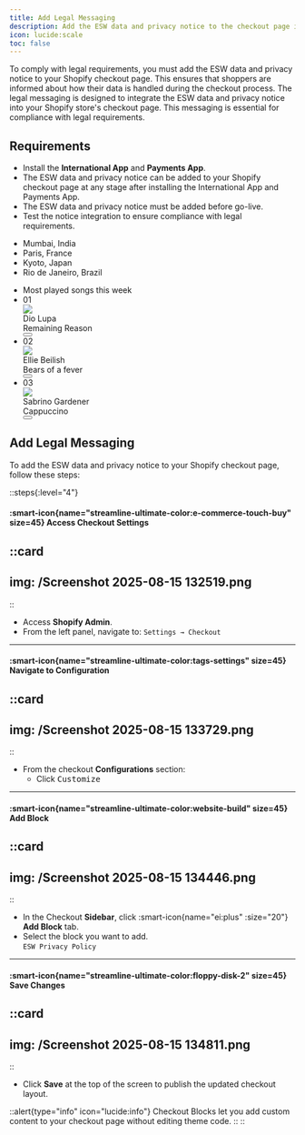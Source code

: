 ```yaml
---
title: Add Legal Messaging
description: Add the ESW data and privacy notice to the checkout page in your Shopify store.
icon: lucide:scale
toc: false
---
```


To comply with legal requirements, you must add the ESW data and privacy notice to your Shopify checkout page. This ensures that shoppers are informed about how their data is handled during the checkout process. The legal messaging is designed to integrate the ESW data and privacy notice into your Shopify store's checkout page. This messaging is essential for compliance with legal requirements.

## Requirements

- Install the **International App** and **Payments App**.
- The ESW data and privacy notice can be added to your Shopify checkout page at any stage after installing the International App and Payments App.
- The ESW data and privacy notice must be added before go-live.
- Test the notice integration to ensure compliance with legal requirements.

<ul class="text-base-content/80 list-inside list-image-[url(data:image/svg+xml;base64,PHN2ZyB3aWR0aD0iMTQiIGhlaWdodD0iMTIiIHZpZXdCb3g9IjAgMCAxNCAxMiIgeG1sbnM9Imh0dHA6Ly93d3cudzMub3JnLzIwMDAvc3ZnIiBmaWxsPSIjMzhiZGY4Ij48cGF0aCBmaWxsLXJ1bGU9ImV2ZW5vZGQiIGQ9Ik0xMy42ODUuMTUzYS43NTIuNzUyIDAgMCAxIC4xNDMgMS4wNTJsLTggMTAuNWEuNzUuNzUgMCAwIDEtMS4xMjcuMDc1bC00LjUtNC41YS43NS43NSAwIDAgMSAxLjA2LTEuMDZsMy44OTQgMy44OTMgNy40OC05LjgxN2EuNzUuNzUgMCAwIDEgMS4wNS0uMTQzWiIgLz48L3N2Zz4=)]" >
  <li class="mb-2">Mumbai, India</li>
  <li class="mb-2">Paris, France</li>
  <li class="mb-2">Kyoto, Japan</li>
  <li class="mb-2">Rio de Janeiro, Brazil</li>
</ul>

<ul class="list bg-base-100 rounded-box shadow-md">
  
  <li class="p-4 pb-2 text-xs opacity-60 tracking-wide">Most played songs this week</li>
  
  <li class="list-row">
    <div class="text-4xl font-thin opacity-30 tabular-nums">01</div>
    <div><img class="size-10 rounded-box" src="https://img.daisyui.com/images/profile/demo/1@94.webp"/></div>
    <div class="list-col-grow">
      <div>Dio Lupa</div>
      <div class="text-xs uppercase font-semibold opacity-60">Remaining Reason</div>
    </div>
    <button class="btn btn-square btn-ghost">
      <svg class="size-[1.2em]" xmlns="http://www.w3.org/2000/svg" viewBox="0 0 24 24"><g stroke-linejoin="round" stroke-linecap="round" stroke-width="2" fill="none" stroke="currentColor"><path d="M6 3L20 12 6 21 6 3z"></path></g></svg>
    </button>
  </li>
  
  <li class="list-row">
    <div class="text-4xl font-thin opacity-30 tabular-nums">02</div>
    <div><img class="size-10 rounded-box" src="https://img.daisyui.com/images/profile/demo/4@94.webp"/></div>
    <div class="list-col-grow">
      <div>Ellie Beilish</div>
      <div class="text-xs uppercase font-semibold opacity-60">Bears of a fever</div>
    </div>
    <button class="btn btn-square btn-ghost">
      <svg class="size-[1.2em]" xmlns="http://www.w3.org/2000/svg" viewBox="0 0 24 24"><g stroke-linejoin="round" stroke-linecap="round" stroke-width="2" fill="none" stroke="currentColor"><path d="M6 3L20 12 6 21 6 3z"></path></g></svg>
    </button>
  </li>
  
  <li class="list-row">
    <div class="text-4xl font-thin opacity-30 tabular-nums">03</div>
    <div><img class="size-10 rounded-box" src="https://img.daisyui.com/images/profile/demo/3@94.webp"/></div>
    <div class="list-col-grow">
      <div>Sabrino Gardener</div>
      <div class="text-xs uppercase font-semibold opacity-60">Cappuccino</div>
    </div>
    <button class="btn btn-square btn-ghost">
      <svg class="size-[1.2em]" xmlns="http://www.w3.org/2000/svg" viewBox="0 0 24 24"><g stroke-linejoin="round" stroke-linecap="round" stroke-width="2" fill="none" stroke="currentColor"><path d="M6 3L20 12 6 21 6 3z"></path></g></svg>
    </button>
  </li>
  
</ul>

## Add Legal Messaging

To add the ESW data and privacy notice to your Shopify checkout page, follow these steps:

::steps{:level="4"}

#### :smart-icon{name="streamline-ultimate-color:e-commerce-touch-buy" size=45} Access Checkout Settings  

::card
---
img: /Screenshot 2025-08-15 132519.png
---
::

- Access **Shopify Admin**.
- From the left panel, navigate to: `Settings → Checkout`

---

#### :smart-icon{name="streamline-ultimate-color:tags-settings" size=45} Navigate to Configuration  

::card
---
img: /Screenshot 2025-08-15 133729.png
---
::

- From the checkout **Configurations** section:  
  - Click <kbd class="min-h-7.5 inline-flex justify-center items-center py-1 px-1.5 bg-white border border-gray-200 font-JetBrains Mono text-sm text-gray-800 shadow-[0px_2px_0px_0px_rgba(0,0,0,0.08)] dark:bg-neutral-900 dark:border-neutral-700 dark:text-neutral-200 dark:shadow-[0px_2px_0px_0px_rgba(255,255,255,0.1)] rounded-md">
    Customize
  </kbd>

---

#### :smart-icon{name="streamline-ultimate-color:website-build" size=45} Add Block  

::card
---
img: /Screenshot 2025-08-15 134446.png
---
::

- In the Checkout **Sidebar**, click :smart-icon{name="ei:plus" :size="20"} **Add Block** tab.
- Select the block you want to add. <br>
  `ESW Privacy Policy`

---

#### :smart-icon{name="streamline-ultimate-color:floppy-disk-2" size=45} Save Changes

::card
---
img: /Screenshot 2025-08-15 134811.png
---
::

- Click **Save** at the top of the screen to publish the updated checkout layout.

::alert{type="info" icon="lucide:info"}
Checkout Blocks let you add custom content to your checkout page without editing theme code.
::
::


